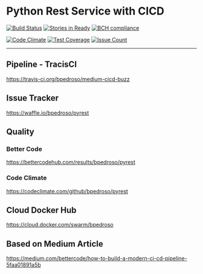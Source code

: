 # Python Rest Service with CICD

[![Build Status](https://travis-ci.org/bpedroso/medium-cicd-buzz.svg)](https://travis-ci.org/bpedroso/medium-cicd-buzz) [![Stories in Ready](https://badge.waffle.io/bpedroso/pyrest.png?label=ready&title=Ready)](https://waffle.io/bpedroso/pyrest) [![BCH compliance](https://bettercodehub.com/edge/badge/bpedroso/pyrest?branch=master)](https://bettercodehub.com/)


[![Code Climate](https://codeclimate.com/github/bpedroso/pyrest/badges/gpa.svg)](https://codeclimate.com/github/bpedroso/pyrest) [![Test Coverage](https://codeclimate.com/github/bpedroso/pyrest/badges/coverage.svg)](https://codeclimate.com/github/codeclimate/bpedroso/pyrest) [![Issue Count](https://codeclimate.com/github/bpedroso/pyrest/badges/issue_count.svg)](https://codeclimate.com/github/bpedroso/pyrest)

------------------------------------------------

## Pipeline - TracisCI
https://travis-ci.org/bpedroso/medium-cicd-buzz

## Issue Tracker
https://waffle.io/bpedroso/pyrest

## Quality

### Better Code 
https://bettercodehub.com/results/bpedroso/pyrest

### Code Climate
https://codeclimate.com/github/bpedroso/pyrest

## Cloud Docker Hub
https://cloud.docker.com/swarm/bpedroso

## Based on Medium Article
https://medium.com/bettercode/how-to-build-a-modern-ci-cd-pipeline-5faa01891a5b

